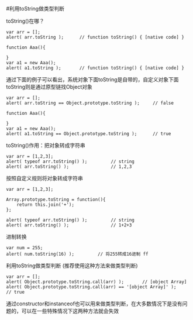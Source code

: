 #利用toString做类型判断

toString()在哪？
```
var arr = [];
alert( arr.toString );      // function toString() { [native code] }

function Aaa(){

}
var a1 = new Aaa();
alert( a1.toString );       // function toString() { [native code] }
```

通过下面的例子可以看出，系统对象下面toString是自带的，自定义对象下面toString则是通过原型链找Object对象
```
var arr = [];
alert( arr.toString == Object.prototype.toString );     // false

function Aaa(){

}
var a1 = new Aaa();
alert( a1.toString == Object.prototype.toString );      // true
```

toString()作用：把对象转成字符串
```
var arr = [1,2,3];
alert( typeof arr.toString() );         // string
alert( arr.toString() );                // 1,2,3
```

按照自定义规则将对象转成字符串
```
var arr = [1,2,3];

Array.prototype.toString = function(){
    return this.join('+');
};

alert( typeof arr.toString() );         // string
alert( arr.toString() );                // 1+2+3
```

进制转换
```
var num = 255;
alert( num.toString(16) );         // 将255转成16进制 ff
```

利用toString做类型判断 (推荐使用这种方法来做类型判断)
```
var arr = [];
alert( Object.prototype.toString.call(arr) );       // [object Array]
alert( Object.prototype.toString.call(arr) == '[object Array]' );       // true
```

通过constructor和instanceof也可以用来做类型判断，在大多数情况下是没有问题的，可以在一些特殊情况下这两种方法就会失效



